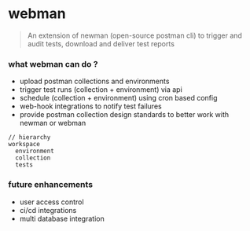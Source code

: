 # webman
> An extension of newman (open-source postman cli) to trigger and audit tests,  download and deliver test reports 

### what webman can do ? 
 - upload postman collections and environments
 - trigger test runs (collection + environment) via api
 - schedule (collection + environment) using cron based config 
 - web-hook integrations to notify test failures
 - provide postman collection design standards to better work with newman or webman

~~~
// hierarchy 
workspace
  environment
  collection
  tests
~~~
   

### future enhancements 
  - user access control
  - ci/cd integrations
  - multi database integration 
